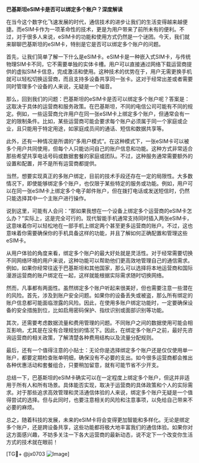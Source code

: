 **巴基斯坦eSIM卡是否可以绑定多个账户？深度解读**

在当今这个数字化飞速发展的时代，通信技术的进步让我们的生活变得越来越便捷。而eSIM卡作为一项革命性的技术，更是为用户带来了前所未有的便利。不过，对于很多人来说，eSIM卡的功能和使用方式仍然是一个谜团。今天，我们就来聊聊巴基斯坦的eSIM卡，特别是它是否可以绑定多个账户的问题。

首先，让我们简单了解一下什么是eSIM卡。eSIM卡是一种嵌入式SIM卡，与传统物理SIM卡不同，它不需要单独的实体卡槽。用户可以直接通过网络下载运营商提供的虚拟SIM卡信息，完成激活和使用。这种技术的优势在于，用户无需更换手机就可以轻松切换运营商，而且支持多设备共享同一张卡。这对于经常出差或者需要同时管理多个设备的人来说，无疑是一个福音。

那么，回到我们的问题：巴基斯坦的eSIM卡是否可以绑定多个账户呢？答案是：这取决于具体的运营商和服务政策。在巴基斯坦，不同的电信公司可能有不同的规定。例如，一些运营商允许用户在同一张eSIM卡上绑定多个账户，但通常会有一定的限制条件。比如，某些运营商可能会要求每个账户必须属于同一个家庭或企业，且只能用于特定用途，如家庭成员间的通话、短信和数据共享等。

此外，还有一种情况是所谓的“多用户模式”。在这种模式下，一张eSIM卡可以被多个用户共同使用，但每个人只能访问自己的账户信息和功能。这种方式非常适合那些希望共享电话号码或数据套餐的家庭或团队。不过，这种服务通常需要额外的设置和配置，并不是所有运营商都提供。

当然，想要实现真正的多账户绑定，目前的技术手段还存在一定的局限性。大多数情况下，即使能够绑定多个账户，也仅限于某些特定的服务或功能。例如，用户可以在同一张eSIM卡上绑定多个电子邮件账户，但在拨打电话或发送短信时，仍然只能选择其中一个主账户进行操作。

说到这里，可能有人会问：“那如果我想在一个设备上绑定多个运营商的eSIM卡怎么办？”实际上，这是完全可行的。现代智能手机通常支持同时插入两张eSIM卡，这意味着你可以轻松地在一部手机上绑定两个甚至更多运营商的账户。不过，这也意味着你需要确保你的手机具备这样的功能，并且了解如何正确配置和管理这些eSIM卡。

从用户体验的角度来看，绑定多个账户的最大好处就是灵活性。对于经常需要切换不同网络环境的用户来说，这种功能可以帮助他们更高效地管理自己的通信需求。例如，如果你经常往返于巴基斯坦和其他国家，那么可以选择将本地运营商和国际漫游运营商的账户绑定在一起，这样就能根据实际需求随时切换网络。

然而，凡事都有两面性。虽然绑定多个账户听起来很美好，但也需要注意一些潜在的风险。首先，涉及到账户安全问题。如果你的设备丢失或被盗，那么所有绑定的账户信息都可能面临泄露的风险。因此，在使用多账户绑定功能时，一定要确保设备的安全措施到位，比如启用密码保护、指纹识别或面部识别等功能。

其次，还需要考虑数据流量和费用管理的问题。不同账户之间的数据使用可能会相互影响，尤其是在没有合理规划的情况下。因此，在绑定多个账户之前，最好先咨询运营商的相关政策，了解清楚各种费用结构以及流量分配规则。

最后，还有一个值得注意的小贴士：无论你是选择绑定多个账户还是仅仅使用单一账户，都要定期检查账单明细，确保没有不必要的支出。如今很多运营商都会推出各种优惠活动和套餐组合，只要稍加留意，就有可能节省不少开支。

总结一下，巴基斯坦的eSIM卡确实可以在一定程度上绑定多个账户，但这并非适用于所有人和所有场景。具体能否实现，取决于运营商的具体政策和个人的实际需求。对于那些追求高效管理和灵活通信体验的人来说，绑定多个账户无疑是一个值得尝试的选择。但与此同时，也要注意相关的风险和注意事项，以免给自己带来不必要的麻烦。

总之，随着科技的发展，未来的eSIM卡将会变得更加智能和多样化。无论是绑定多个账户，还是跨设备共享，这些功能都将极大地丰富我们的通信体验。如果你对这方面感兴趣，不妨多关注一下各大运营商的最新动态，说不定下一个改变你生活方式的技术就在眼前！

[TG💪+ @jx0703 ![Image](https://github.com/user-attachments/assets/dbca1d08-cadb-493c-b0ec-ad6f7a83f270)]